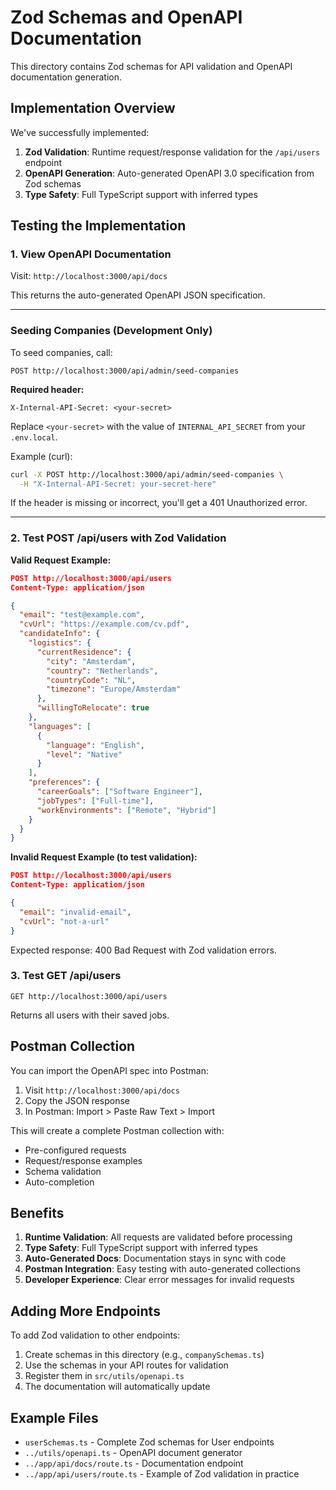 # Zod Schemas and OpenAPI Documentation

This directory contains Zod schemas for API validation and OpenAPI documentation generation.

## Implementation Overview

We've successfully implemented:

1. **Zod Validation**: Runtime request/response validation for the `/api/users` endpoint
2. **OpenAPI Generation**: Auto-generated OpenAPI 3.0 specification from Zod schemas
3. **Type Safety**: Full TypeScript support with inferred types

## Testing the Implementation

### 1. View OpenAPI Documentation

Visit: `http://localhost:3000/api/docs`

This returns the auto-generated OpenAPI JSON specification.

---

### Seeding Companies (Development Only)

To seed companies, call:

```
POST http://localhost:3000/api/admin/seed-companies
```

**Required header:**

```
X-Internal-API-Secret: <your-secret>
```

Replace `<your-secret>` with the value of `INTERNAL_API_SECRET` from your `.env.local`.

Example (curl):

```bash
curl -X POST http://localhost:3000/api/admin/seed-companies \
  -H "X-Internal-API-Secret: your-secret-here"
```

If the header is missing or incorrect, you'll get a 401 Unauthorized error.

---

### 2. Test POST /api/users with Zod Validation

**Valid Request Example:**

```json
POST http://localhost:3000/api/users
Content-Type: application/json

{
  "email": "test@example.com",
  "cvUrl": "https://example.com/cv.pdf",
  "candidateInfo": {
    "logistics": {
      "currentResidence": {
        "city": "Amsterdam",
        "country": "Netherlands",
        "countryCode": "NL",
        "timezone": "Europe/Amsterdam"
      },
      "willingToRelocate": true
    },
    "languages": [
      {
        "language": "English",
        "level": "Native"
      }
    ],
    "preferences": {
      "careerGoals": ["Software Engineer"],
      "jobTypes": ["Full-time"],
      "workEnvironments": ["Remote", "Hybrid"]
    }
  }
}
```

**Invalid Request Example (to test validation):**

```json
POST http://localhost:3000/api/users
Content-Type: application/json

{
  "email": "invalid-email",
  "cvUrl": "not-a-url"
}
```

Expected response: 400 Bad Request with Zod validation errors.

### 3. Test GET /api/users

```
GET http://localhost:3000/api/users
```

Returns all users with their saved jobs.

## Postman Collection

You can import the OpenAPI spec into Postman:

1. Visit `http://localhost:3000/api/docs`
2. Copy the JSON response
3. In Postman: Import > Paste Raw Text > Import

This will create a complete Postman collection with:

- Pre-configured requests
- Request/response examples
- Schema validation
- Auto-completion

## Benefits

1. **Runtime Validation**: All requests are validated before processing
2. **Type Safety**: Full TypeScript support with inferred types
3. **Auto-Generated Docs**: Documentation stays in sync with code
4. **Postman Integration**: Easy testing with auto-generated collections
5. **Developer Experience**: Clear error messages for invalid requests

## Adding More Endpoints

To add Zod validation to other endpoints:

1. Create schemas in this directory (e.g., `companySchemas.ts`)
2. Use the schemas in your API routes for validation
3. Register them in `src/utils/openapi.ts`
4. The documentation will automatically update

## Example Files

- `userSchemas.ts` - Complete Zod schemas for User endpoints
- `../utils/openapi.ts` - OpenAPI document generator
- `../app/api/docs/route.ts` - Documentation endpoint
- `../app/api/users/route.ts` - Example of Zod validation in practice
